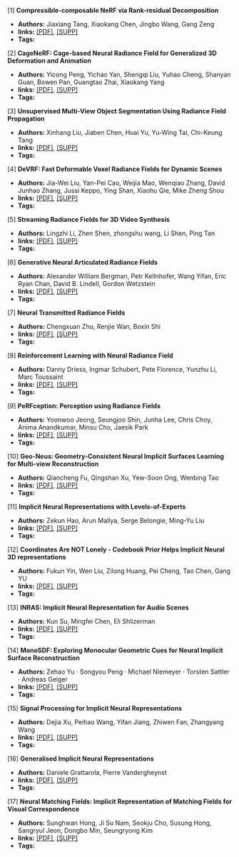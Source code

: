 [1] **Compressible-composable NeRF via Rank-residual Decomposition**  
  - **Authors:** Jiaxiang Tang, Xiaokang Chen, Jingbo Wang, Gang Zeng
  - **links:** [[PDF]](https://proceedings.neurips.cc/paper_files/paper/2022/hash/5ed5c3c846f684a54975ad7a2525199f-Abstract-Conference.html), [[SUPP]](https://openreview.net/attachment?id=aPXMGv7aeOn&name=supplementary_material)
  - **Tags:**

[2] **CageNeRF: Cage-based Neural Radiance Field for Generalized 3D Deformation and Animation**  
  - **Authors:** Yicong Peng, Yichao Yan, Shengqi Liu, Yuhao Cheng, Shanyan Guan, Bowen Pan, Guangtao Zhai, Xiaokang Yang
  - **links:** [[PDF]](https://proceedings.neurips.cc/paper_files/paper/2022/hash/cb78e6b5246b03e0b82b4acc8b11cc21-Abstract-Conference.html), [[SUPP]](https://openreview.net/attachment?id=kUnHCGiILeU&name=supplementary_material)
  - **Tags:**

[3] **Unsupervised Multi-View Object Segmentation Using Radiance Field Propagation**  
  - **Authors:** Xinhang Liu, Jiaben Chen, Huai Yu, Yu-Wing Tai, Chi-Keung Tang
  - **links:** [[PDF]](https://openreview.net/pdf?id=U14PKEu18bK), [[SUPP]](https://openreview.net/attachment?id=U14PKEu18bK&name=supplementary_material)
  - **Tags:**

[4] **DeVRF: Fast Deformable Voxel Radiance Fields for Dynamic Scenes**  
  - **Authors:** Jia-Wei Liu, Yan-Pei Cao, Weijia Mao, Wenqiao Zhang, David Junhao Zhang, Jussi Keppo, Ying Shan, Xiaohu Qie, Mike Zheng Shou
  - **links:** [[PDF]](https://openreview.net/pdf?id=Pu-QtT0h2E), [[SUPP]](https://openreview.net/attachment?id=Pu-QtT0h2E&name=supplementary_material)
  - **Tags:**

[5] **Streaming Radiance Fields for 3D Video Synthesis**  
  - **Authors:** Lingzhi Li, Zhen Shen, zhongshu wang, Li Shen, Ping Tan
  - **links:** [[PDF]](https://openreview.net/pdf?id=oMhmv3hLOF2), [[SUPP]](https://openreview.net/attachment?id=oMhmv3hLOF2&name=supplementary_material)
  - **Tags:**

[6] **Generative Neural Articulated Radiance Fields**  
  - **Authors:** Alexander William Bergman, Petr Kellnhofer, Wang Yifan, Eric Ryan Chan, David B. Lindell, Gordon Wetzstein
  - **links:** [[PDF]](https://openreview.net/pdf?id=_keb_XuP5oI), [[SUPP]](https://openreview.net/attachment?id=_keb_XuP5oI&name=supplementary_material)
  - **Tags:**

[7] **Neural Transmitted Radiance Fields**  
  - **Authors:** Chengxuan Zhu, Renjie Wan, Boxin Shi
  - **links:** [[PDF]](https://openreview.net/pdf?id=KglFYlTiASW), [[SUPP]](https://openreview.net/attachment?id=KglFYlTiASW&name=supplementary_material)
  - **Tags:**

[8] **Reinforcement Learning with Neural Radiance Field**  
  - **Authors:** Danny Driess, Ingmar Schubert, Pete Florence, Yunzhu Li, Marc Toussaint
  - **links:** [[PDF]](https://openreview.net/pdf?id=3SLW-YIw7tX), [[SUPP]](https://openreview.net/attachment?id=3SLW-YIw7tX&name=supplementary_material)
  - **Tags:**

[9] **PeRFception: Perception using Radiance Fields**  
  - **Authors:** Yoonwoo Jeong, Seungjoo Shin, Junha Lee, Chris Choy, Anima Anandkumar, Minsu Cho, Jaesik Park
  - **links:** [[PDF]](https://openreview.net/pdf?id=MzaPEKHv-0J), [[SUPP]](https://openreview.net/attachment?id=MzaPEKHv-0J&name=supplementary_material)
  - **Tags:**

[10] **Geo-Neus: Geometry-Consistent Neural Implicit Surfaces Learning for Multi-view Reconstruction**  
  - **Authors:** Qiancheng Fu, Qingshan Xu, Yew-Soon Ong, Wenbing Tao
  - **links:** [[PDF]](https://openreview.net/pdf?id=JvIFpZOjLF4), [[SUPP]](https://openreview.net/attachment?id=JvIFpZOjLF4&name=supplementary_material)
  - **Tags:**

[11] **Implicit Neural Representations with Levels-of-Experts**  
  - **Authors:** Zekun Hao, Arun Mallya, Serge Belongie, Ming-Yu Liu
  - **links:** [[PDF]](https://openreview.net/pdf?id=St5q10aqLTO), [[SUPP]](https://openreview.net/attachment?id=St5q10aqLTO&name=supplementary_material)
  - **Tags:**

[12] **Coordinates Are NOT Lonely - Codebook Prior Helps Implicit Neural 3D representations**  
  - **Authors:** Fukun Yin, Wen Liu, Zilong Huang, Pei Cheng, Tao Chen, Gang YU
  - **links:** [[PDF]](https://openreview.net/pdf?id=oprTuM8F3dt), [[SUPP]](https://openreview.net/attachment?id=oprTuM8F3dt&name=supplementary_material)
  - **Tags:**

[13] **INRAS: Implicit Neural Representation for Audio Scenes**  
  - **Authors:** Kun Su, Mingfei Chen, Eli Shlizerman
  - **links:** [[PDF]](https://openreview.net/pdf?id=7KBzV5IL7W), [[SUPP]](https://openreview.net/attachment?id=7KBzV5IL7W&name=supplementary_material)
  - **Tags:**

[14] **MonoSDF: Exploring Monocular Geometric Cues for Neural Implicit Surface Reconstruction**  
  - **Authors:** Zehao Yu · Songyou Peng · Michael Niemeyer · Torsten Sattler · Andreas Geiger
  - **links:** [[PDF]](https://openreview.net/pdf?id=dMK7EwoTYp), [[SUPP]](https://openreview.net/attachment?id=dMK7EwoTYp&name=supplementary_material)
  - **Tags:**

[15] **Signal Processing for Implicit Neural Representations**  
  - **Authors:** Dejia Xu, Peihao Wang, Yifan Jiang, Zhiwen Fan, Zhangyang Wang
  - **links:** [[PDF]](https://openreview.net/pdf?id=qqIrESv4f_L), [[SUPP]](https://openreview.net/attachment?id=qqIrESv4f_L&name=supplementary_material)
  - **Tags:**

[16] **Generalised Implicit Neural Representations**  
  - **Authors:** Daniele Grattarola, Pierre Vandergheynst
  - **links:** [[PDF]](https://openreview.net/pdf?id=2fD1Ux9InIW), [[SUPP]](https://openreview.net/attachment?id=2fD1Ux9InIW&name=supplementary_material)
  - **Tags:**

[17] **Neural Matching Fields: Implicit Representation of Matching Fields for Visual Correspondence**  
  - **Authors:** Sunghwan Hong, Ji Su Nam, Seokju Cho, Susung Hong, Sangryul Jeon, Dongbo Min, Seungryong Kim
  - **links:** [[PDF]](https://openreview.net/pdf?id=bZzS_kkJes), [[SUPP]](https://openreview.net/attachment?id=bZzS_kkJes&name=supplementary_material)
  - **Tags:**
